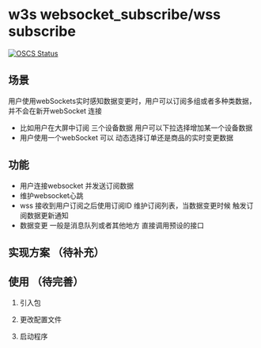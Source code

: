 # w3s websocket_subscribe/wss subscribe
[![OSCS Status](https://www.oscs1024.com/platform/badge/aibaixun/service-orchestration-backend.git.svg?size=small)](https://www.murphysec.com/dr/EyDvMc4eSKdruyD1hA)

## 场景
用户使用webSockets实时感知数据变更时，用户可以订阅多组或者多种类数据，并不会在新开webSocket 连接

- 比如用户在大屏中订阅 三个设备数据 用户可以下拉选择增加某一个设备数据
- 用户使用一个webSocket 可以 动态选择订单还是商品的实时变更数据

## 功能
- 用户连接websocket 并发送订阅数据
- 维护websocket心跳
- wss 接收到用户订阅之后使用订阅ID 维护订阅列表，当数据变更时候 触发订阅数据更新通知
- 数据变更 一般是消息队列或者其他地方 直接调用预设的接口



## 实现方案 （待补充）


## 使用 （待完善）

1. 引入包

2. 更改配置文件
3. 启动程序
